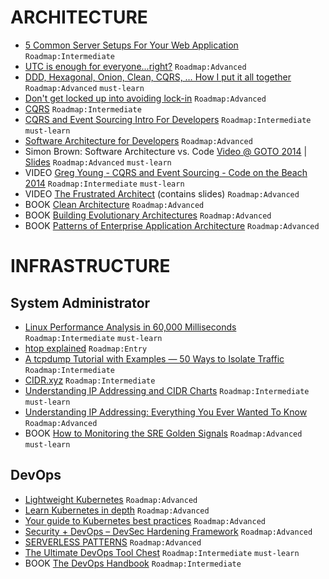 # ARCHITECTURE

 - [5 Common Server Setups For Your Web Application](https://www.digitalocean.com/community/tutorials/5-common-server-setups-for-your-web-application) `Roadmap:Intermediate`
 - [UTC is enough for everyone...right?](https://zachholman.com/talk/utc-is-enough-for-everyone-right) `Roadmap:Advanced`
 - [DDD, Hexagonal, Onion, Clean, CQRS, … How I put it all together](https://herbertograca.com/2017/11/16/explicit-architecture-01-ddd-hexagonal-onion-clean-cqrs-how-i-put-it-all-together/) `Roadmap:Advanced` `must-learn`
 - [Don't get locked up into avoiding lock-in](https://martinfowler.com/articles/oss-lockin.html) `Roadmap:Advanced`
 - [CQRS](https://martinfowler.com/bliki/CQRS.html) `Roadmap:Intermediate`
 - [CQRS and Event Sourcing Intro For Developers](https://altkomsoftware.pl/en/blog/cqrs-event-sourcing/) `Roadmap:Intermediate` `must-learn`
 - [Software Architecture for Developers](https://softwarearchitecturefordevelopers.com/) `Roadmap:Advanced`
 - Simon Brown: Software Architecture vs. Code [Video @ GOTO 2014](https://www.youtube.com/watch?v=GAFZcYlO5S0) | [Slides](http://gotocon.com/dl/goto-amsterdam-2014/slides/SimonBrown_SoftwareArchitectureVsCode.pdf) `Roadmap:Advanced` `must-learn`
 - VIDEO [Greg Young - CQRS and Event Sourcing - Code on the Beach 2014](https://www.youtube.com/watch?v=JHGkaShoyNs) `Roadmap:Intermediate` `must-learn`
 - VIDEO [The Frustrated Architect](https://www.infoq.com/presentations/The-Frustrated-Architect/) (contains slides) `Roadmap:Advanced`
 - BOOK [Clean Architecture](https://www.amazon.com/Clean-Architecture-Craftsmans-Software-Structure/dp/0134494164) `Roadmap:Advanced`
 - BOOK [Building Evolutionary Architectures](https://www.amazon.com/Building-Evolutionary-Architectures-Support-Constant/dp/1491986360) `Roadmap:Advanced`
 - BOOK [Patterns of Enterprise Application Architecture](https://www.amazon.com/Patterns-Enterprise-Application-Architecture-Martin/dp/0321127420) `Roadmap:Advanced`

# INFRASTRUCTURE

## System Administrator

 - [Linux Performance Analysis in 60,000 Milliseconds](https://netflixtechblog.com/linux-performance-analysis-in-60-000-milliseconds-accc10403c55) `Roadmap:Intermediate` `must-learn`
 - [htop explained](https://peteris.rocks/blog/htop/) `Roadmap:Entry`
 - [A tcpdump Tutorial with Examples — 50 Ways to Isolate Traffic](https://danielmiessler.com/study/tcpdump/) `Roadmap:Intermediate`
 - [CIDR.xyz](https://cidr.xyz/) `Roadmap:Intermediate`
 - [Understanding IP Addressing and CIDR Charts](https://www.ripe.net/about-us/press-centre/understanding-ip-addressing) `Roadmap:Intermediate` `must-learn`
 - [Understanding IP Addressing: Everything You Ever Wanted To Know](http://pages.di.unipi.it/ricci/501302.pdf) `Roadmap:Advanced`
 - BOOK [How to Monitoring the SRE Golden Signals](https://www.slideshare.net/OpsStack/how-to-monitoring-the-sre-golden-signals-ebook/) `Roadmap:Advanced` `must-learn`

## DevOps

 - [Lightweight Kubernetes](https://k3s.io/) `Roadmap:Advanced`
 - [Learn Kubernetes in depth](https://learnk8s.io/) `Roadmap:Advanced`
 - [Your guide to Kubernetes best practices](https://cloud.google.com/blog/products/containers-kubernetes/your-guide-kubernetes-best-practices) `Roadmap:Advanced`
 - [Security + DevOps – DevSec Hardening Framework](https://dev-sec.io/) `Roadmap:Advanced`
 - [SERVERLESS PATTERNS](https://serverlesspatterns.io/) `Roadmap:Advanced`
 - [The Ultimate DevOps Tool Chest](https://xebialabs.com/the-ultimate-devops-tool-chest/) `Roadmap:Intermediate` `must-learn`
 - BOOK [The DevOps Handbook](https://www.amazon.com/Devops-Handbook-World-Class-Reliability-Organizations/dp/1942788002) `Roadmap:Intermediate`

